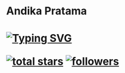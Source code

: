 <p align="center">
  <h1>Andika Pratama<h1>

  <a href="https://git.io/typing-svg"><img src="https://readme-typing-svg.demolab.com?font=Fira+Code&pause=1000&color=77F71D&width=435&lines=Junior+Web+Developer;Experienced+2+Years%2B%2B;Always+New+Things" alt="Typing SVG" /></a>

  <a href="https://github.com/DenverCoder1?tab=repositories&sort=stargazers">
    <img alt="total stars" title="Total stars on GitHub" src="https://custom-icon-badges.demolab.com/github/stars/akptma?color=55960c&style=for-the-badge&labelColor=488207&logo=star"/></a>
  <a href="https://github.com/DenverCoder1?tab=followers">
    <img alt="followers" title="Follow me on Github" src="https://custom-icon-badges.demolab.com/github/followers/akptma?color=236ad3&labelColor=1155ba&style=for-the-badge&logo=person-add&label=Follow&logoColor=white"/></a>
  <!-- <a href="https://github.com/DenverCoder1/Simple-View-Counter">
    <img alt="views" title="GitHub profile views" src="https://freshidea.com/jonah/app/DenverCoder1-profile-views"/></a> -->
</p>
